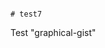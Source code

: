                                                                                                                                                                                                                                                                               # test7
Test "graphical-gist"